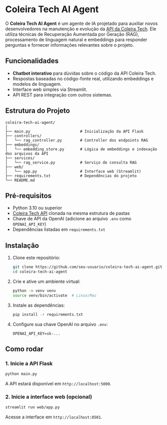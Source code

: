# Coleira Tech AI Agent

O **Coleira Tech AI Agent** é um agente de IA projetado para auxiliar novos desenvolvedores na manutenção e evolução da [API da Coleira Tech](https://github.com/leandro-nnogueira/coleira-tech-api). Ele utiliza técnicas de Recuperação Aumentada por Geração (RAG), processamento de linguagem natural e embeddings para responder perguntas e fornecer informações relevantes sobre o projeto.

## Funcionalidades

- **Chatbot interativo** para dúvidas sobre o código da API Coleira Tech.
- Respostas baseadas no código-fonte real, utilizando embeddings e modelos de linguagem.
- Interface web simples via Streamlit.
- API REST para integração com outros sistemas.

## Estrutura do Projeto

```
coleira-tech-ai-agent/
│
├── main.py                      # Inicialização da API Flask
├── controllers/
│   └── rag_controller.py        # Controller dos endpoints RAG
├── embeddings/
│   └── embedding_store.py       # Lógica de embeddings e indexação dos arquivos da API
├── services/
│   └── rag_service.py           # Serviço de consulta RAG
├── web/
│   └── app.py                   # Interface web (Streamlit)
├── requirements.txt             # Dependências do projeto
└── README.md
```

## Pré-requisitos

- Python 3.10 ou superior
- [Coleira Tech API](https://github.com/leandro-nnogueira/coleira-tech-api) clonada na mesma estrutura de pastas
- Chave de API da OpenAI (adicione ao arquivo `.env` como `OPENAI_API_KEY`)
- Dependências listadas em `requirements.txt`

## Instalação

1. Clone este repositório:
    ```sh
    git clone https://github.com/seu-usuario/coleira-tech-ai-agent.git
    cd coleira-tech-ai-agent
    ```

2. Crie e ative um ambiente virtual:
    ```sh
    python -m venv venv
    source venv/bin/activate  # Linux/Mac
    ```

3. Instale as dependências:
    ```sh
    pip install -r requirements.txt
    ```

4. Configure sua chave OpenAI no arquivo `.env`:
    ```
    OPENAI_API_KEY=sk-...
    ```

## Como rodar

### 1. Inicie a API Flask

```sh
python main.py
```

A API estará disponível em `http://localhost:5000`.

### 2. Inicie a interface web (opcional)

```sh
streamlit run web/app.py
```

Acesse a interface em `http://localhost:8501`.    